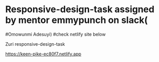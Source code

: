 # Responsive-design-task assigned by mentor emmypunch on slack(
#Omowunmi Adesuyi)
#check netlify site below

Zuri responsive-design-task


https://keen-pike-ec80f7.netlify.app

